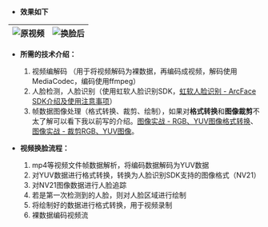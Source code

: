 - **效果如下**

|![原视频](https://github.com/wangshengyang1996/FaceSwap/blob/master/sample/pdd.gif)|![换脸后](https://github.com/wangshengyang1996/FaceSwap/blob/master/sample/marked.gif)|
|:-|:-|

- **所需的技术介绍：**
   1. 视频编解码 （用于将视频解码为裸数据，再编码成视频，解码使用MediaCodec，编码使用ffmpeg）
   2. 人脸检测，人脸识别（使用虹软人脸识别SDK，[虹软人脸识别 - ArcFace SDK介绍及使用注意事项](https://www.jianshu.com/p/8ceb1c6d4e2c)）
   3. 帧数据图像处理（格式转换、裁剪、绘制），如果对**格式转换**和**图像裁剪**不太了解可以看下我以前写的介绍。[图像实战 - RGB、YUV图像格式转换](https://www.jianshu.com/p/7cf0e294ffd9)、[图像实战 - 裁剪RGB、YUV图像](https://www.jianshu.com/p/9e4bf1047c9b)。


- **视频换脸流程：**
   1. mp4等视频文件帧数据解析，将编码数据解码为YUV数据
   2. 对YUV数据进行格式转换，转换为人脸识别SDK支持的图像格式（NV21）
   3. 对NV21图像数据进行人脸追踪
   4. 若是第一次检测到的人脸，则对人脸区域进行绘制
   5. 将绘制好的数据进行格式转换，用于视频录制
   6. 裸数据编码视频流
